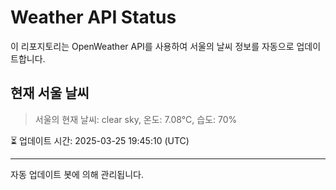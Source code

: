 
# Weather API Status

이 리포지토리는 OpenWeather API를 사용하여 서울의 날씨 정보를 자동으로 업데이트합니다.

## 현재 서울 날씨
> 서울의 현재 날씨: clear sky, 온도: 7.08°C, 습도: 70%

⏳ 업데이트 시간: 2025-03-25 19:45:10 (UTC)

---
자동 업데이트 봇에 의해 관리됩니다.
